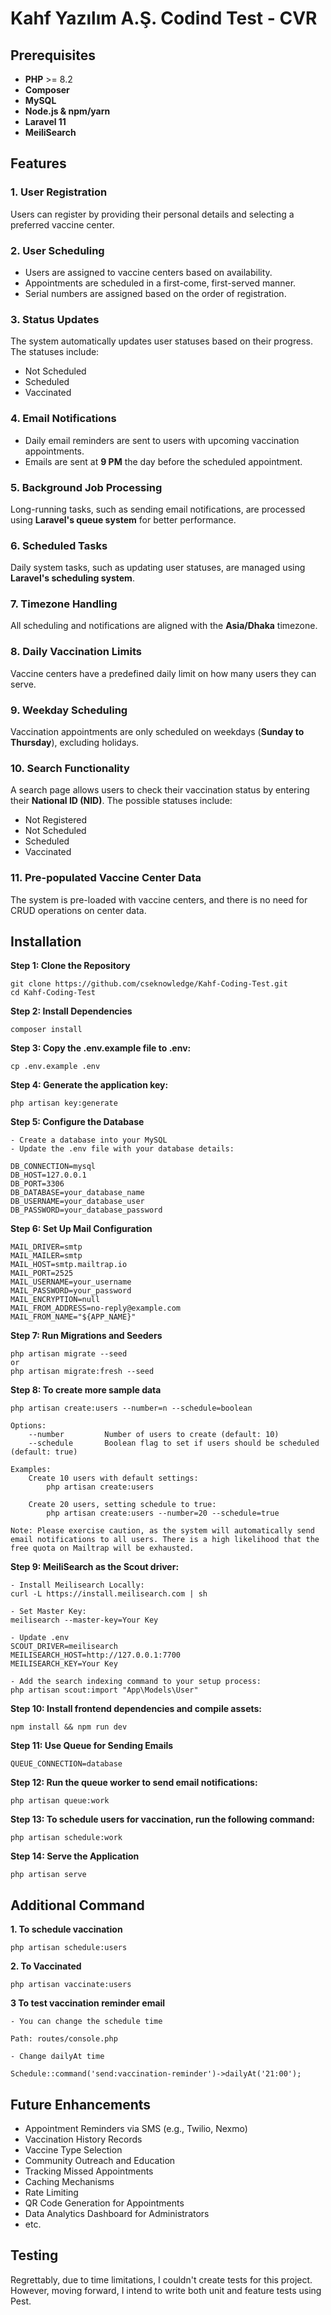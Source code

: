 # Kahf Yazılım A.Ş. Codind Test - CVR

## Prerequisites

-   **PHP** >= 8.2
-   **Composer**
-   **MySQL**
-   **Node.js & npm/yarn**
-   **Laravel 11**
-   **MeiliSearch**

## Features

### 1. User Registration

Users can register by providing their personal details and selecting a preferred vaccine center.

### 2. User Scheduling

-   Users are assigned to vaccine centers based on availability.
-   Appointments are scheduled in a first-come, first-served manner.
-   Serial numbers are assigned based on the order of registration.

### 3. Status Updates

The system automatically updates user statuses based on their progress. The statuses include:

-   Not Scheduled
-   Scheduled
-   Vaccinated

### 4. Email Notifications

-   Daily email reminders are sent to users with upcoming vaccination appointments.
-   Emails are sent at **9 PM** the day before the scheduled appointment.

### 5. Background Job Processing

Long-running tasks, such as sending email notifications, are processed using **Laravel's queue system** for better performance.

### 6. Scheduled Tasks

Daily system tasks, such as updating user statuses, are managed using **Laravel's scheduling system**.

### 7. Timezone Handling

All scheduling and notifications are aligned with the **Asia/Dhaka** timezone.

### 8. Daily Vaccination Limits

Vaccine centers have a predefined daily limit on how many users they can serve.

### 9. Weekday Scheduling

Vaccination appointments are only scheduled on weekdays (**Sunday to Thursday**), excluding holidays.

### 10. Search Functionality

A search page allows users to check their vaccination status by entering their **National ID (NID)**. The possible statuses include:

-   Not Registered
-   Not Scheduled
-   Scheduled
-   Vaccinated

### 11. Pre-populated Vaccine Center Data

The system is pre-loaded with vaccine centers, and there is no need for CRUD operations on center data.

## Installation

**Step 1: Clone the Repository**

    git clone https://github.com/cseknowledge/Kahf-Coding-Test.git
    cd Kahf-Coding-Test

**Step 2: Install Dependencies**

    composer install

**Step 3: Copy the .env.example file to .env:**

    cp .env.example .env

**Step 4: Generate the application key:**

    php artisan key:generate

**Step 5: Configure the Database**

    - Create a database into your MySQL
    - Update the .env file with your database details:

    DB_CONNECTION=mysql
    DB_HOST=127.0.0.1
    DB_PORT=3306
    DB_DATABASE=your_database_name
    DB_USERNAME=your_database_user
    DB_PASSWORD=your_database_password

**Step 6: Set Up Mail Configuration**

    MAIL_DRIVER=smtp
    MAIL_MAILER=smtp
    MAIL_HOST=smtp.mailtrap.io
    MAIL_PORT=2525
    MAIL_USERNAME=your_username
    MAIL_PASSWORD=your_password
    MAIL_ENCRYPTION=null
    MAIL_FROM_ADDRESS=no-reply@example.com
    MAIL_FROM_NAME="${APP_NAME}"

**Step 7: Run Migrations and Seeders**

    php artisan migrate --seed
    or
    php artisan migrate:fresh --seed

**Step 8: To create more sample data**

    php artisan create:users --number=n --schedule=boolean

    Options:
        --number         Number of users to create (default: 10)
        --schedule       Boolean flag to set if users should be scheduled (default: true)

    Examples:
        Create 10 users with default settings:
            php artisan create:users

        Create 20 users, setting schedule to true:
            php artisan create:users --number=20 --schedule=true

    Note: Please exercise caution, as the system will automatically send email notifications to all users. There is a high likelihood that the free quota on Mailtrap will be exhausted.

**Step 9: MeiliSearch as the Scout driver:**

    - Install Meilisearch Locally:
    curl -L https://install.meilisearch.com | sh

    - Set Master Key:
    meilisearch --master-key=Your Key

    - Update .env
    SCOUT_DRIVER=meilisearch
    MEILISEARCH_HOST=http://127.0.0.1:7700
    MEILISEARCH_KEY=Your Key

    - Add the search indexing command to your setup process:
    php artisan scout:import "App\Models\User"

**Step 10: Install frontend dependencies and compile assets:**

    npm install && npm run dev

**Step 11: Use Queue for Sending Emails**

    QUEUE_CONNECTION=database

**Step 12: Run the queue worker to send email notifications:**

    php artisan queue:work

**Step 13: To schedule users for vaccination, run the following command:**

    php artisan schedule:work

**Step 14: Serve the Application**

    php artisan serve

## Additional Command

**1. To schedule vaccination**

    php artisan schedule:users

**2. To Vaccinated**

    php artisan vaccinate:users

**3 To test vaccination reminder email**

    - You can change the schedule time

    Path: routes/console.php

    - Change dailyAt time

    Schedule::command('send:vaccination-reminder')->dailyAt('21:00');

## Future Enhancements

-   Appointment Reminders via SMS (e.g., Twilio, Nexmo)
-   Vaccination History Records
-   Vaccine Type Selection
-   Community Outreach and Education
-   Tracking Missed Appointments
-   Caching Mechanisms
-   Rate Limiting
-   QR Code Generation for Appointments
-   Data Analytics Dashboard for Administrators
-   etc.

## Testing

Regrettably, due to time limitations, I couldn't create tests for this project. However, moving forward, I intend to write both unit and feature tests using Pest.
